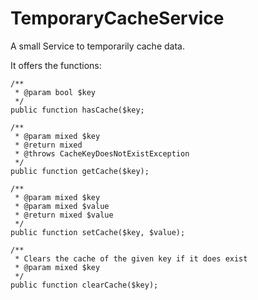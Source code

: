 # TemporaryCacheService
A small Service to temporarily cache data.

It offers the functions:

    /**
     * @param bool $key
     */
    public function hasCache($key;

    /**
     * @param mixed $key
     * @return mixed
     * @throws CacheKeyDoesNotExistException
     */
    public function getCache($key);

    /**
     * @param mixed $key
     * @param mixed $value
     * @return mixed $value
     */
    public function setCache($key, $value);

    /**
     * Clears the cache of the given key if it does exist
     * @param mixed $key
     */
    public function clearCache($key);
